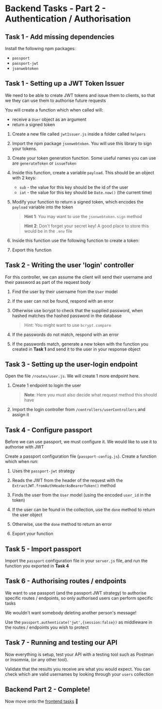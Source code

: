 # Backend Tasks - Part 2 - Authentication / Authorisation

## Task 1 - Add missing dependencies

Install the following npm packages:

- `passport`
- `passport-jwt`
- `jsonwebtoken`

## Task 1 - Setting up a JWT Token Issuer

We need to be able to create JWT tokens and issue them to clients, so that we they can use them to authorise future requests

You will create a function which when called will:
   - receive a `User` object as an argument
   - return a signed token

1. Create a new file called `jwtIssuer.js` inside a folder called `helpers`

2. Import the npm package `jsonwebtoken`. You will use this library to sign your tokens.
   
3. Create your token generation function. Some useful names you can use are `generateToken` or `issueToken`
   
4. Inside this function, create a variable `payload`. This should be an object with 2 keys:
   - `sub` - the value for this key should be the id of the user
   - `iat` - the value for this key should be `Date.now()` (the current time)
   
5. Modify your function to return a signed token, which encodes the `payload` variable into the token
   
   > **Hint 1**: You may want to use the `jsonwebtoken.sign` method
   
   > **Hint 2**: Don't forget your secret key! A good place to store this would be in the `.env` file

6. Inside this function use the following function to create a token:

7. Export this function

## Task 2 - Writing the user 'login' controller

For this controller, we can assume the client will send their username and their password as part of the request body

1. Find the user by their username from the `User` model

2. If the user can not be found, respond with an error

3. Otherwise use bcrypt to check that the supplied password, when hashed matches the hashed password in the database

   > Hint: You might want to use `bcrypt.compare`

4. If the passwords do not match, respond with an error

5. If the passwords match, generate a new token with the function you created in **Task 1** and send it to the user in your response object

## Task 3 - Setting up the user-login endpoint

Open the file `/routes/user.js`. We will create 1 more endpoint here.

1. Create 1 endpoint to login the user

   > **Note**: Here you must also decide what request method this should have

2. Import the login controller from `/controllers/userControllers` and assign it

## Task 4 - Configure passport

Before we can use passport, we must configure it. We would like to use it to authorise with JWT

Create a passport configuration file (`passport-config.js`). Create a function which when run:

1. Uses the `passport-jwt` strategy

2. Reads the JWT from the header of the request with the `ExtractJWT.fromAuthHeaderAsBearerToken()` method

3. Finds the user from the `User` model (using the encoded `user_id` in the token)

4. If the user can be found in the collection, use the `done` method to return the user object

5. Otherwise, use the `done` method to return an error

6. Export your function

## Task 5 - Import passport

Import the `passport` configuration file in your `server.js` file, and run the function you exported in **Task 4**

## Task 6 - Authorising routes / endpoints

We want to use passport (and the passport JWT strategy) to authorise specific routes / endpoints, so only authorised users can perform specific tasks

We wouldn't want somebody deleting another person's message!

Use the `passport.authenticate('jwt',{session:false})` as middleware in the routes / endpoints you wish to protect

## Task 7 - Running and testing our API

Now everything is setup, test your API with a testing tool such as Postman or Insomnia, (or any other tool).

Validate that the results you receive are what you would expect. You can check which are valid usernames by looking through your `users` collection

## Backend Part 2 - Complete!

Now move onto the [frontend tasks](../client/FRONTEND_TASKS.md) 🥳